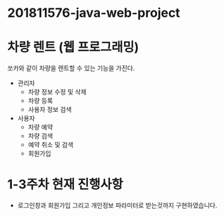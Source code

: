 # 201811576-java-web-project
# 차량 렌트 (웹 프로그래밍) 

쏘카와 같이 차량을 렌트할 수 있는 기능을 가진다.

* 관리자
  - 차량 정보 수정 및 삭제
  - 차량 등록 
  - 사용자 정보 검색
* 사용자
  - 차량 예약
  - 차량 검색
  - 예약 취소 및 검색
  - 회원가입

# 1-3주차 현재 진행사항
* 로그인창과 회원가입 그리고 개인정보 파라미터로 받는것까지 구현하였습니다.
